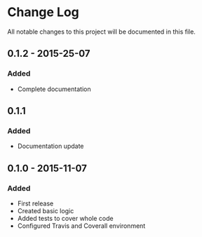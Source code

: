 # Change Log
All notable changes to this project will be documented in this file.

## 0.1.2 - 2015-25-07
### Added
* Complete documentation

## 0.1.1
### Added
* Documentation update

## 0.1.0 - 2015-11-07
### Added
* First release
* Created basic logic
* Added tests to cover whole code
* Configured Travis and Coverall environment
